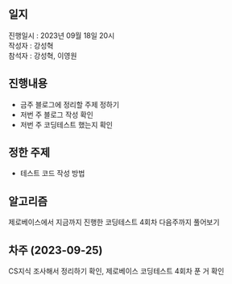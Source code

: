 ## 일지
진행일시 : 2023년 09월 18일 20시
<br>
작성자 : 강성혁
<br>
참석자 : 강성혁, 이영원
<br>
## 진행내용
- 금주 블로그에 정리할 주제 정하기
- 저번 주 블로그 작성 확인
- 저번 주 코딩테스트 했는지 확인

## 정한 주제
- 테스트 코드 작성 방법

## 알고리즘
제로베이스에서 지금까지 진행한 코딩테스트 4회차 다음주까지 풀어보기

## 차주 (2023-09-25)
CS지식 조사해서 정리하기 확인, 제로베이스 코딩테스트 4회차 푼 거 확인
